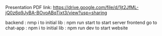 Presentation PDF link: https://drive.google.com/file/d/1jt2JfML-jQ0z6q9JyBA-BOvoABqTixt3/view?usp=sharing

backend : nmp i to initial lib
        : npm run start to start server
frontend go to chat-app : npm i to initial lib
                        : npm run dev to start website 
